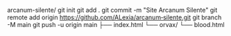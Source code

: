 arcanum-silente/ 
git init
git add .
git commit -m "Site Arcanum Silente"
git remote add origin https://github.com/ALexia/arcanum‑silente.git
git branch -M main
git push -u origin main
├── index.html
└── orvax/
    └── blood.html
